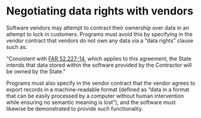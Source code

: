# Negotiating data rights with vendors

Software vendors may attempt to contract their ownership over data in an attempt to lock in customers. Programs must avoid this by specifying in the vendor contract that vendors do not own any data via a “data rights” clause such as:

“Consistent with [FAR 52.227-14](https://www.acquisition.gov/content/52227-14-rights-data-general), which applies to this agreement, the State intends that data stored within the software provided by the Contractor will be owned by the State.”

Programs must also specify in the vendor contract that the vendor agrees to export records in a machine-readable format \(defined as “data in a format that can be easily processed by a computer without human intervention while ensuring no semantic meaning is lost”\), and the software must likewise be demonstrated to provide such functionality.

